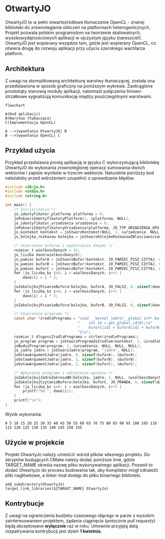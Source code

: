 # OtwartyJO

OtwartyJO to w pełni otwartoźródłowe tłumaczenie OpenCL - znanej biblioteki do zrównoleglania obliczeń na platformach heterogenicznych. Projekt pozwala polskim programistom na tworzenie skalowalnych, wysokowydajnościowych aplikacji w ojczystym języku (nareszcie!). OtwartyJO jest wspierany wszędzie tam, gdzie jest wspierany OpenCL, co otwiera drogę do rozwoju aplikacji przy użyciu szerokiego wachlarza platform.

## Architektura
Z uwagi na skomplikowaną architekturę warstwy tłumaczącej, została ona przedstawiona w sposób graficzny na poniższym wykresie. Zaokrąglone prostokąty stanowią moduły aplikacji, natomiast połączenia liniowo-strzałkowe sygnalizują komunikację między poszczególnymi warstwami.
```mermaid
flowchart

A(Kod aplikacji)
B(Warstwa tłumacząca)
C(Implementacja OpenCL)

A -->|wywołania OtwartyJO| B
B -->|wywołania OpenCL| C
```

## Przykład użycia
Przykład przedstawia prostą aplikację w języku C wykorzystującą bibliotekę OtwartyJO do wykonania zrownoleglonej operacji sumowania dwóch wektorów i zapisie wyników w trzecim wektorze. Naturalnie poniższy kod należałoby przed wdrożeniem uzupełnić o sprawdzanie błędów.
```c
#include <JO/jo.h>
#include <stdio.h>
#include <string.h>

int main() {
    /* Inicjalizacja */
    jo_identyfikator_platformy platforma = 0;
    joPobierzIdentyfikatoryPlatform(1, &platforma, NULL);
    jo_identyfikator_urzadzenia urzadzenie = 0;
    joPobierzIdentyfikatoryUrzadzenia(platforma, JO_TYP_URZADZENIA_GPU, 1, &urzadzenie, NULL);
    jo_kontekst kontekst = joStworzKontekst(NULL, 1, &urzadzenie, NULL, NULL, NULL);
    jo_kolejka_rozkazow kolejka = joStworzKolejkeRozkazowZWlasciwosciami(kontekst, urzadzenie, NULL, NULL);

    /* Stworzenie buforow i wypelnienie danymi */
    rozmiar_t wielkoscDanych = 32;
    jo_liczba dane[wielkoscDanych];
    jo_pamiec buforA = joStworzBufor(kontekst, JO_PAMIEC_PISZ_CZYTAJ, sizeof(dane), NULL, NULL);
    jo_pamiec buforB = joStworzBufor(kontekst, JO_PAMIEC_PISZ_CZYTAJ, sizeof(dane), NULL, NULL);
    jo_pamiec buforC = joStworzBufor(kontekst, JO_PAMIEC_PISZ_CZYTAJ, sizeof(dane), NULL, NULL);
    for (jo_liczba_bz i=0; i < wielkoscDanych; i++) {
        dane[i] = i * 2;
    }
    joZakolejkujPisanieBufora(kolejka, buforA, JO_FALSZ, 0, sizeof(dane), dane, 0, NULL, NULL);
    for (jo_liczba_bz i=0; i < wielkoscDanych; i++) {
        dane[i] = i * 3;
    }
    joZakolejkujPisanieBufora(kolejka, buforB, JO_FALSZ, 0, sizeof(dane), dane, 0, NULL, NULL);

    /* Stworzenie programu */
    const char *zrodloProgramu = "void __kernel jadro(__global int* buforA, __global int* buforB, __global int* buforC) {\n"
                                 "    int id = get_global_id(0);\n"
                                 "    buforC[id] = buforA[id] + buforB[id];\n"
                                 "}\n";
    rozmiar_t dlugoscZrodlaProgramu = strlen(zrodloProgramu);
    jo_program program = joStworzProgramZeZrodlem(kontekst, 1, &zrodloProgramu, &dlugoscZrodlaProgramu, NULL);
    joBudujProgram(program, 1, &urzadzenie, NULL, NULL, NULL);
    jo_jadro jadro = joStworzJadro(program, "jadro", NULL);
    joUstawArgumentJadra(jadro, 0, sizeof(buforA), &buforA);
    joUstawArgumentJadra(jadro, 1, sizeof(buforB), &buforB);
    joUstawArgumentJadra(jadro, 2, sizeof(buforC), &buforC);

    /* Wykonanie programu i odczytanie wynikow */
    joZakolejkujJadroZakresuND(kolejka, jadro, 1, NULL, &wielkoscDanych, NULL, 0, NULL, NULL);
    joZakolejkujCzytanieBufora(kolejka, buforC, JO_PRAWDA, 0, sizeof(dane), dane, 0, NULL, NULL);
    for (jo_liczba_bz i=0; i < wielkoscDanych; i++) {
        printf("%d ", dane[i]);
    }
    printf("\n");
}
```
Wynik wykonania:
```
0 5 10 15 20 25 30 35 40 45 50 55 60 65 70 75 80 85 90 95 100 105 110 115 120 125 130 135 140 145 150 155
```

## Użycie w projekcie
Projekt OtwartyJo należy umieścić wśród plików własnego projektu. Do skryptów budujących CMake należy dodać poniższe linie, gdzie TARGET_NAME określa nazwę pliku wykonywalnego aplikacji. Pozwoli to dodać OtwartyJo do procesu budowania tak, aby kompilator mógł odnaleźć pliki nagłówkowe, a linker miał dostęp do pliku binarnego biblioteki.
```
add_subdirectory(OtwartyJo)
target_link_libraries(${TARGET_NAME} OtwartyJo)
```

## Kontrybucje
Z uwagi na ograniczenia budżetu czasowego idącego w parze z wysokim zainteresowaniem projektem, żądania ciągnięcia (potocznie *pull requesty*) będą akceptowane **wyłącznie** raz w roku. Umownie przyjętą datą rozpatrywania kontrybucji jest dzień **1 kwietnia**.

